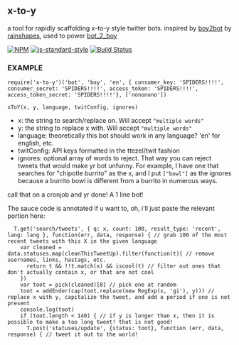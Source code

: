 x-to-y
----------------

a tool for rapidly scaffolding x-to-y style twitter bots. inspired by [boy2bot](https://twitter.com/boy2bot) by [rainshapes](https://twitter.com/rainshapes), used to power [bot_2_boy](https://twitter.com/bot_2_boy)

[![NPM](https://nodei.co/npm/x-to-y.png)](https://nodei.co/npm/x-to-y/)
[![js-standard-style](https://img.shields.io/badge/code%20style-standard-brightgreen.svg?style=flat)](https://github.com/feross/standard)
[![Build Status](https://secure.travis-ci.org/coleww/x-to-y.png)](http://travis-ci.org/coleww/x-to-y)

### EXAMPLE

```
require('x-to-y')('bot', 'boy', 'en', { consumer_key: 'SPIDERS!!!!', consumer_secret: 'SPIDERS!!!!', access_token: 'SPIDERS!!!!', access_token_secret: 'SPIDERS!!!!'}, ['nononono'])
```


`xToY(x, y, language, twitConfig, ignores)`
- x: the string to search/replace on. Will accept `"multiple words"`
- y: the string to replace x with. Will accept `"multiple words"`
- language: theoretically this bot should work in any language? 'en' for english, etc.
- twitConfig: API keys formatted in the ttezel/twit fashion
- ignores: optional array of words to reject. That way you can reject tweets that would make yr bot unfunny. For example, I have one that searches for "chipotle burrito" as the x, and I put `["bowl"]` as the ignores because a burrito bowl is different from a burrito in numerous ways.

call that on a cronjob and yr done! A 1 line bot!

The sauce code is annotated if u want to, oh, i'll just paste the relevant portion here:

```
  T.get('search/tweets', { q: x, count: 100, result_type: 'recent', lang: lang }, function(err, data, response) { // grab 100 of the most recent tweets with this X in the given language
    var cleaned = data.statuses.map(cleanThisTweetUp).filter(function(t){ // remove usernames, links, hastags, etc.
      return t && !!t.match(x) && iscool(t) // filter out ones that don't actually contain x, or that are not cool
    })
    var toot = pick(cleaned)[0] // pick one at random
    toot = addEnder(cap(toot.replace(new RegExp(x, 'gi'), y))) // replace x with y, capitalize the tweet, and add a period if one is not present
    console.log(toot)
    if (toot.length < 140) { // if y is longer than x, then it is possible to make a too long tweet! that is not good!
      T.post('statuses/update', {status: toot}, function (err, data, response) { // tweet it out to the world!
```

